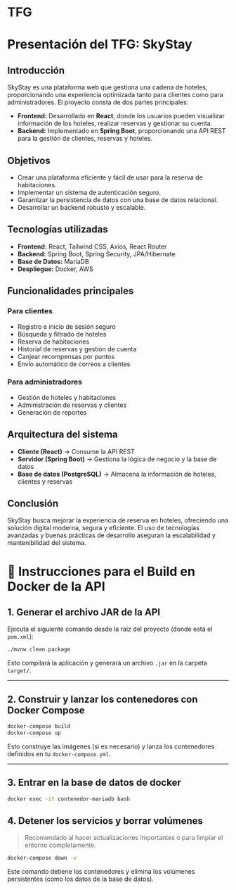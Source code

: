 ﻿# TFG
# Presentación del TFG: SkyStay

## Introducción
SkyStay es una plataforma web que gestiona una cadena de hoteles, proporcionando una experiencia optimizada tanto para clientes como para administradores. El proyecto consta de dos partes principales:
- **Frontend:** Desarrollado en **React**, donde los usuarios pueden visualizar información de los hoteles, realizar reservas y gestionar su cuenta.
- **Backend:** Implementado en **Spring Boot**, proporcionando una API REST para la gestión de clientes, reservas y hoteles.

## Objetivos
- Crear una plataforma eficiente y fácil de usar para la reserva de habitaciones.
- Implementar un sistema de autenticación seguro.
- Garantizar la persistencia de datos con una base de datos relacional.
- Desarrollar un backend robusto y escalable.

## Tecnologías utilizadas
- **Frontend:** React, Tailwind CSS, Axios, React Router
- **Backend:** Spring Boot, Spring Security, JPA/Hibernate
- **Base de Datos:** MariaDB
- **Despliegue:** Docker, AWS

## Funcionalidades principales
### Para clientes
- Registro e inicio de sesión seguro
- Búsqueda y filtrado de hoteles
- Reserva de habitaciones
- Historial de reservas y gestión de cuenta
- Canjear recompensas por puntos
- Envío automático de correos a clientes

### Para administradores
- Gestión de hoteles y habitaciones
- Administración de reservas y clientes
- Generación de reportes

## Arquitectura del sistema
- **Cliente (React)** → Consume la API REST
- **Servidor (Spring Boot)** → Gestiona la lógica de negocio y la base de datos
- **Base de datos (PostgreSQL)** → Almacena la información de hoteles, clientes y reservas

## Conclusión
SkyStay busca mejorar la experiencia de reserva en hoteles, ofreciendo una solución digital moderna, segura y eficiente. El uso de tecnologías avanzadas y buenas prácticas de desarrollo aseguran la escalabilidad y mantenibilidad del sistema.

# 🐳 Instrucciones para el Build en Docker de la API

## 1. Generar el archivo JAR de la API

Ejecuta el siguiente comando desde la raíz del proyecto (donde está el `pom.xml`):

```bash
./mvnw clean package
```

Esto compilará la aplicación y generará un archivo `.jar` en la carpeta `target/`.

---

## 2. Construir y lanzar los contenedores con Docker Compose

```bash
docker-compose build
docker-compose up
```

Esto construye las imágenes (si es necesario) y lanza los contenedores definidos en tu `docker-compose.yml`.

---

## 3. Entrar en la base de datos de docker
```bash
docker exec -it contenedor-mariadb bash
```

## 4. Detener los servicios y borrar volúmenes

> Recomendado al hacer actualizaciones importantes o para limpiar el entorno completamente.

```bash
docker-compose down -v
```

Este comando detiene los contenedores y elimina los volúmenes persistentes (como los datos de la base de datos).
